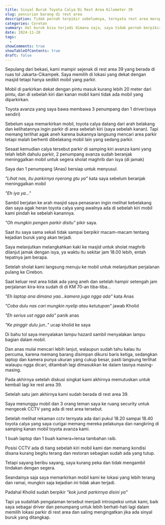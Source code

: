 ```yaml
---
title: Sinyal Buruk Toyota Calya Di Rest Area Kilometer 39
slug: pencurian barang di rest area
description: Tidak pernah terpikir sebelumnya, ternyata rest area merupakan lokasi yang rentan pencurian.
categories: Coretan
summary: Hal buruk bisa terjadi dimana saja, saya tidak pernah berpikir ini akan terjadi begitu saja, pencurian barang berharga di dalam mobil yang bahkan saya melihat mobil si pelakunya.
date: 2024-11-28
tags:
  -
showComments: true
showTableOfContents: true
draft: false
---
```


Sepulang dari bekasi, kami mampir sejenak di rest area 39 yang berada di ruas tol Jakarta-Cikampek. Saya memilih di lokasi yang dekat dengan masjid tetapi hanya sedikit mobil yang parkir.

Mobil di parkirkan dekat dengan pintu masuk kurang lebih 20 meter dari pintu, dan di sebelah kiri dan kanan mobil kami tidak ada mobil yang diparkirkan.

Toyota avanza yang saya bawa membawa 3 penumpang dan 1 driver(saya sendiri)

Sebelum saya memarkirkan mobil, toyota calya datang dari arah belakang dan kelihatannya ingin parkir di area sebelah kiri (saya sebelah kanan). Tapi memang terlihat agak aneh karena bukannya langsung mencari area parkir tetapi malah berhenti dibelakang mobil lain yang sedang parkir.

Sesaat kemudian calya tersebut parkir di samping kiri avanza kami yang telah lebih dahulu parkir, 2 penumpang avanza sudah beranjak meninggalkan mobil untuk segera sholat maghrib dan isya (di jamak)

Saya dan 1 penumpang (Anas) bersiap untuk menyusul.

_"Lihat nas, itu parkirnya nyerong gtu ya"_ kata saya sebelum beranjak meninggalkan mobil

_"Eh iya ya..."_

Sambil berjalan ke arah masjid saya penasaran ingin melihat kebelakang dan saya agak heran toyota calya yang awalnya ada di sebelah kiri mobil kami pindah ke sebelah kanannya.

_"Oh mungkin pengen parkir disitu"_ pikir saya.

Saat itu saya sama sekali tidak sampai berpikir macam-macam tentang kejadian buruk yang akan terjadi.

Saya melanjutkan melangkahkan kaki ke masjid untuk sholat maghrib dilanjut jamak dengan isya, ya waktu itu sekitar jam 18.00 lebih, entah tepatnya jam berapa.

Setelah sholat kami langsung menuju ke mobil untuk melanjutkan perjalanan pulang ke Cirebon.

Saat keluar rest area tidak ada yang aneh dan setelah hampir setengah jam perjalanan kira-kira sudah di di KM 70-an tiba-tiba...

_"Eh laptop ana dimana yaa...kamera juga ngga ada"_ kata Anas

_"Coba dulu nas cari mungkin nyelip atau ketutupan"_ jawab Kholid

_"Eh serius ust ngga ada"_ panik anas

_"Ke pinggir dulu jun.."_ ucap kholid ke saya

Di bahu tol saya menyalakan lampu hazard sambil menyalakan lampu bagian dalam mobil.

Dan anas mulai mencari lebih lanjut, walaupun sudah tahu kalau itu percuma, karena memang barang disimpan dikursi baris ketiga, sedangkan laptop dan kamera punya ukuran yang cukup besar, pasti langsung terlihat walaupu ngga dicari, ditambah lagi dimasukkan ke dalam tasnya masing-masing.

Pada akhirnya setelah diskusi singkat kami akhirnya memutuskan untuk kembali lagi ke rest area 39.

Setelah satu jam akhirnya kami sudah berada di rest area 39.

Saya menunggu mobil dan 3 orang teman saya ke ruang security untuk mengecek CCTV yang ada di rest area tersebut.

Setelah melihat rekaman cctv ternyata ada dari pukul 18.20 sampai 18.40 toyota calya yang saya curigai memang mereka pelakunya dan nangkring di samping kanan mobil toyota avanza kami.

1 buah laptop dan 1 buah kamera+lensa tambahan raib.

Posisi CCTV ada di tiang sebelah kiri mobil kami dan memang kondisi disana kurang begitu terang dan restoran sebagian sudah ada yang tutup.

Tetapi sayang beribu sayang, saya kurang peka dan tidak mengambil tindakan dengan segera.

Seandainya saja saya memarkirkan mobil kami ke lokasi yang lebih terang dan ramai, mungkin saja kejadian ini tidak akan terjadi.

Padahal Kholid sudah berpikir _"kok jundi parkirnya disini ya"_

Tapi ya sudahlah pengalaman tersebut menjadi introspeksi untuk kami, baik saya sebagai driver dan penumpang untuk lebih berhati-hati lagi dalam memilih lokasi parkir di rest area dan saling mengingatkan jika ada sinyal buruk yang ditangkap.
